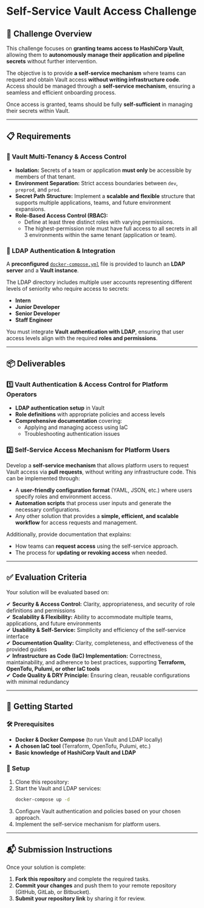 # **Self-Service Vault Access Challenge**  

## 🚀 **Challenge Overview**  

This challenge focuses on **granting teams access to HashiCorp Vault**, allowing them to **autonomously manage their application and pipeline secrets** without further intervention.  

The objective is to provide **a self-service mechanism** where teams can request and obtain Vault access **without writing infrastructure code**. Access should be managed through a **self-service mechanism**, ensuring a seamless and efficient onboarding process.  

Once access is granted, teams should be fully **self-sufficient** in managing their secrets within Vault.

---

## 📋 Requirements  

### 🔐 Vault Multi-Tenancy & Access Control  
- **Isolation:** Secrets of a team or application **must only** be accessible by members of that tenant.  
- **Environment Separation:** Strict access boundaries between `dev`, `preprod`, and `prod`.  
- **Secret Path Structure:** Implement a **scalable and flexible** structure that supports multiple applications, teams, and future environment expansions.  
- **Role-Based Access Control (RBAC):**  
  - Define at least three distinct roles with varying permissions.  
  - The highest-permission role must have full access to all secrets in all 3 environments within the same tenant (application or team).  

### 🏢 LDAP Authentication & Integration  
A **preconfigured** [`docker-compose.yml`](docker-compose.yml) file is provided to launch an **LDAP server** and a **Vault instance**.  

The LDAP directory includes multiple user accounts representing different levels of seniority who require access to secrets:  
- **Intern**  
- **Junior Developer**  
- **Senior Developer**  
- **Staff Engineer**  

You must integrate **Vault authentication with LDAP**, ensuring that user access levels align with the required **roles and permissions**.  

---

## 📦 Deliverables  

### 1️⃣ Vault Authentication & Access Control for Platform Operators  
- **LDAP authentication setup** in Vault  
- **Role definitions** with appropriate policies and access levels  
- **Comprehensive documentation** covering:  
  - Applying and managing access using IaC  
  - Troubleshooting authentication issues  

### 2️⃣ Self-Service Access Mechanism for Platform Users  

Develop a **self-service mechanism** that allows platform users to request Vault access via **pull requests**, without writing any infrastructure code. This can be implemented through:  

- A **user-friendly configuration format** (YAML, JSON, etc.) where users specify roles and environment access.  
- **Automation scripts** that process user inputs and generate the necessary configurations.  
- Any other solution that provides a **simple, efficient, and scalable workflow** for access requests and management.

Additionally, provide documentation that explains:  
- How teams can **request access** using the self-service approach.  
- The process for **updating or revoking access** when needed.  

---

## ✅ Evaluation Criteria  

Your solution will be evaluated based on:  

✔ **Security & Access Control:** Clarity, appropriateness, and security of role definitions and permissions  
✔ **Scalability & Flexibility:** Ability to accommodate multiple teams, applications, and future environments  
✔ **Usability & Self-Service:** Simplicity and efficiency of the self-service interface  
✔ **Documentation Quality:** Clarity, completeness, and effectiveness of the provided guides  
✔ **Infrastructure as Code (IaC) Implementation:** Correctness, maintainability, and adherence to best practices, supporting **Terraform, OpenTofu, Pulumi, or other IaC tools**  
✔ **Code Quality & DRY Principle:** Ensuring clean, reusable configurations with minimal redundancy  

---

## 📜 Getting Started  

### 🛠 Prerequisites  
- **Docker & Docker Compose** (to run Vault and LDAP locally)  
- **A chosen IaC tool** (Terraform, OpenTofu, Pulumi, etc.)  
- **Basic knowledge of HashiCorp Vault and LDAP**  

### 📂 Setup  
1. Clone this repository:  
2. Start the Vault and LDAP services:  
   ```sh
   docker-compose up -d
   ```
3. Configure Vault authentication and policies based on your chosen approach.  
4. Implement the self-service mechanism for platform users.  

---

## 📬 Submission Instructions

Once your solution is complete:  

1. **Fork this repository** and complete the required tasks.  
2. **Commit your changes** and push them to your remote repository (GitHub, GitLab, or Bitbucket).  
3. **Submit your repository link** by sharing it for review.
